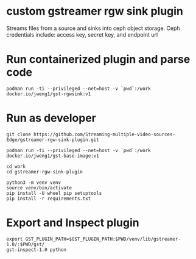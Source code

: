 # custom gstreamer rgw sink plugin
Streams files from a source and sinks into ceph object storage.
Ceph credentials include: access key, secret key, and endpoint url


# Run containerized plugin and parse code
```
podman run -ti --privileged --net=host -v `pwd`:/work docker.io/jweng1/gst-rgwsink:v1
```


# Run as developer

```
git clone https://github.com/Streaming-multiple-video-sources-Edge/gstreamer-rgw-sink-plugin.git

podman run -ti --privileged --net=host -v `pwd`:/work docker.io/jweng1/gst-base-image:v1

cd work
cd gstreamer-rgw-sink-plugin

python3 -m venv venv
source venv/bin/activate
pip install -U wheel pip setuptools
pip install -r requirements.txt

```

# Export and Inspect plugin
```
export GST_PLUGIN_PATH=$GST_PLUGIN_PATH:$PWD/venv/lib/gstreamer-1.0/:$PWD/gst/
gst-inspect-1.0 python
```
